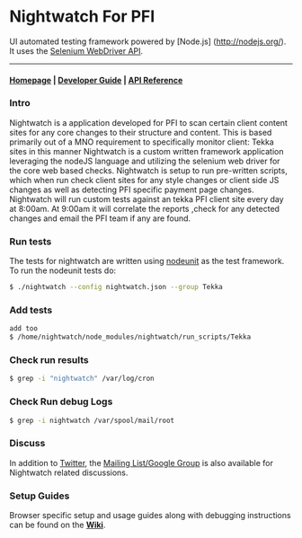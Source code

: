 # Nightwatch For PFI

UI automated testing framework powered by [Node.js] (http://nodejs.org/). 
It uses the [Selenium WebDriver API](https://code.google.com/p/selenium/wiki/JsonWireProtocol).

***

#### [Homepage](http://nightwatchjs.org) | [Developer Guide](http://nightwatchjs.org/guide) | [API Reference](http://nightwatchjs.org/api)

### Intro
Nightwatch is a application developed for PFI to scan certain client content sites for any core changes to their structure and content.
This is based primarily out of a MNO requirement to specifically monitor client: Tekka sites in this manner
Nightwatch is a custom written framework application leveraging the nodeJS language and utilizing the selenium web driver for the core web based checks.
Nightwatch is setup to run pre-written scripts, which when run check client sites for any style changes or client side JS changes as well as detecting PFI specific payment page changes.
Nightwatch will run custom tests against an tekka PFI client site every day at 8:00am. At 9:00am it will correlate the reports ,check for any detected changes and email the PFI team if any are found.



### Run tests
The tests for nightwatch are written using [nodeunit](https://github.com/caolan/nodeunit) as the test framework. To run the nodeunit tests do:
```sh
$ ./nightwatch --config nightwatch.json --group Tekka
```

### Add tests
```sh
add too
$ /home/nightwatch/node_modules/nightwatch/run_scripts/Tekka
```

### Check run results
```sh
$ grep -i "nightwatch" /var/log/cron
```

### Check Run debug Logs
```sh
$ grep -i nightwatch /var/spool/mail/root
```

### Discuss
In addition to [Twitter](https://twitter.com/nightwatchjs), the [Mailing List/Google Group](https://groups.google.com/forum/#!forum/nightwatchjs) is also available for Nightwatch related discussions.

### Setup Guides
Browser specific setup and usage guides along with debugging instructions can be found on the [**Wiki**](https://github.com/beatfactor/nightwatch/wiki).



